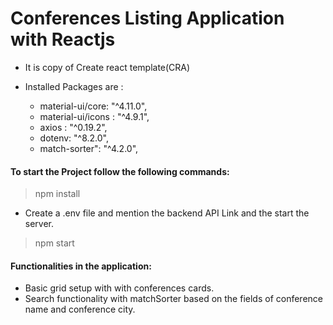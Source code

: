 # Conferences Listing Application with Reactjs

- It is copy of Create react template(CRA)

- Installed Packages are :
  - material-ui/core: "^4.11.0",
  - material-ui/icons : "^4.9.1",
  - axios : "^0.19.2",
  - dotenv: "^8.2.0",
  - match-sorter": "^4.2.0",

#### To start the Project follow the following commands:

> npm install

* Create a .env file and mention the backend API Link and the start the server.

> npm start




#### Functionalities in the application:
  - Basic grid setup with with conferences cards.
  - Search functionality with matchSorter based on the fields of conference   name and conference city.  
